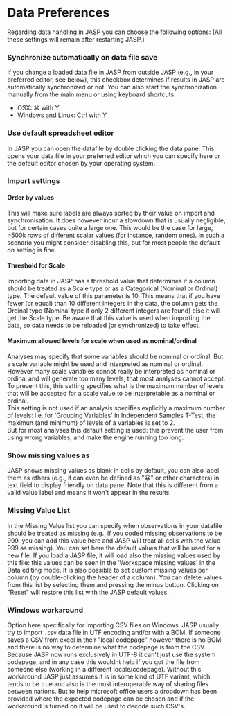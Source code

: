 
Data Preferences
=========

Regarding data handling in JASP you can choose the following options:
(All these settings will remain after restarting JASP.)

### Synchronize automatically on data file save

If you change a loaded data file in JASP from outside JASP
(e.g., in your preferred editor, see below), this checkbox determines
if results in JASP are automatically synchronized or not.
You can also start the synchronization manually from the main menu
or using keyboard shortcuts:

- OSX: &#8984; with Y
- Windows and Linux: Ctrl with Y

### Use default spreadsheet editor

In JASP you can open the datafile by double clicking the data pane.
This opens your data file in your preferred editor which you can specify here
or the default editor chosen by your operating system.

### Import settings

#### Order by values

This will make sure labels are always sorted by their value on import and synchronisation.
It does however incur a slowdown that is usually negligible, but for certain cases quite a large one.
This would be the case for large, >500k rows of different scalar values (for instance, random ones).
In such a scenario you might consider disabling this, but for most people the default *on* setting is fine.

#### Threshold for Scale

Importing data in JASP has a threshold value that determines if a column should be treated
as a Scale type or as a Categorical (Nominal or Ordinal) type. The default value of this parameter is 10.
This means that if you have fewer (or equal) than 10 different integers in the data, the column
gets the Ordinal type (Nominal type if only 2 different integers are found) else it will get the Scale type. Be aware that this value is used when
importing the data, so data needs to be reloaded (or synchronized) to take effect.

#### Maximum allowed levels for scale when used as nominal/ordinal

Analyses may specify that some variables should be nominal or ordinal. But a scale variable might be used and interpreted as nominal or ordinal. However many scale variables cannot really be interpreted as nominal or ordinal and will generate too many levels, that most analyses cannot accept.
To prevent this, this setting specifies what is the maximum number of levels that will be accepted for a scale value to be interpretable as a nominal or ordinal.<br>
This setting is not used if an analysis specifies explicitly a maximum number of levels: i.e. for 'Grouping Variables' in Independent Samples T-Test, the maximun (and minimum) of levels of a variables is set to 2.<br>
But for most analyses this default setting is used: this prevent the user from using wrong variables, and make the engine running too long.

### Show missing values as

JASP shows missing values as blank in cells by default, you can also label them as others (e.g., it can even be defined as "😀" or other characters) in text field to display friendly on data pane. Note that this is different from a valid value label and means it won't appear in the results.

### Missing Value List

In the Missing Value list you can specify when observations in your datafile should be treated as missing (e.g., if you coded missing observations to be 999, you can add this value here and JASP will treat all cells with the value 999 as missing).
You can set here the default values that will be used for a new file. If you load a JASP file, it will load also the missing values used by this file: this values can be seen in the 'Workspace missing values' in the Data editing mode.
It is also possible to set custom missing values per column (by double-clicking the header of a column).
You can delete values from this list by selecting them and pressing the minus button.
Clicking on "Reset" will restore this list with the JASP default values.

### Windows workaround

Option here specifically for importing CSV files on Windows. JASP usually try to import `.csv` data file in UTF encoding and/or with a BOM.
If someone saves a CSV from excel in their "local codepage" however there is no BOM and there is no way to determine what the codepage is from the CSV.
Because JASP now runs exclusively in UTF-8 it can't just use the system codepage, and in any case this wouldnt help if you got the file from someone else (working in a different locale/codepage).
Without this workaround JASP just assumes it is in some kind of UTF variant, which tends to be true and also is the most interoperable way of sharing files between nations.
But to help microsoft office users a dropdown has been provided where the expected codepage can be chosen and if the workaround is turned on it will be used to decode such CSV's.

